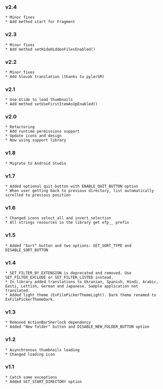 ### v2.4
    * Minor fixes
    * Add method start for Fragment

### v2.3
    * Minor fixes
    * Add method setHideHiddenFilesEnabled()

### v2.2
    * Minor fixes
    * Add Slovak translation (thanks to pylerSM)

### v2.1
	* Use Glide to load thumbnails
	* Add method setUseFirstItemAsUpEnabled()

### v2.0
	* Refactoring
	* Add runtime permissions support
	* Update icons and design
	* Now using support library

### v1.8
	* Migrate to Android Studio

### v1.7
	* Added optional quit button with ENABLE_QUIT_BUTTON option
	* When user getting back to previous directory, list automatically scrolled to previous position

### v1.6
	* Changed icons select_all and invert_selection 
	* All strings resources in the library get efp__ prefix

### v1.5
	* Added "Sort" button and two options: SET_SORT_TYPE and DISABLE_SORT_BUTTON 

### v1.4
	* SET_FILTER_BY_EXTENSION is deprecated and removed. Use SET_FILTER_EXCLUDE or SET_FILTER_LISTED instead.
	* In library added translations to Ukranian, Spanish, Hindi, Arabic, Eesti, Lettish, German and Japanese. Sample application not translated.
	* Added light theme (ExFilePickerThemeLight). Dark theme renamed to ExFilePickerThemeDark.

### v1.3
    * Removed ActionBarSherlock dependency
    * Added "New folder" button and DISABLE_NEW_FOLDER_BUTTON option

### v1.2
    * Asynchronous thumbnails loading
    * Changed loading icon
    
### v1.1
	* Catch some exceptions
    * Added SET_START_DIRECTORY option

